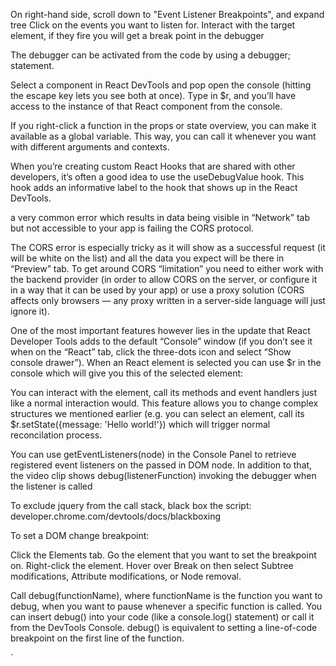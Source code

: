 On right-hand side, scroll down to "Event Listener Breakpoints", and expand tree
Click on the events you want to listen for.
Interact with the target element, if they fire you will get a break point in the debugger

The debugger can be activated from the code by using a debugger; statement. 

Select a component in React DevTools and pop open the console (hitting the escape key lets you see both at once). Type in $r, and you’ll have access to the instance of that React component from the console.

If you right-click a function in the props or state overview, you can make it available as a global variable. This way, you can call it whenever you want with different arguments and contexts.

When you’re creating custom React Hooks that are shared with other developers, it’s often a good idea to use the useDebugValue hook. This hook adds an informative label to the hook that shows up in the React DevTools.

a very common error which results in data being visible in “Network” tab but not accessible to your app is failing the CORS protocol.

The CORS error is especially tricky as it will show as a successful request (it will be white on the list) and all the data you expect will be there in “Preview” tab. To get around CORS “limitation” you need to either work with the backend provider (in order to allow CORS on the server, or configure it in a way that it can be used by your app) or use a proxy solution (CORS affects only browsers — any proxy written in a server-side language will just ignore it).

One of the most important features however lies in the update that React Developer Tools adds to the default “Console” window (if you don’t see it when on the “React” tab, click the three-dots icon and select “Show console drawer”). When an React element is selected you can use $r in the console which will give you this of the selected element:

You can interact with the element, call its methods and event handlers just like a normal interaction would. This feature allows you to change complex structures we mentioned earlier (e.g. you can select an element, call its $r.setState({message: 'Hello world!'}) which will trigger normal reconcilation process.

You can use getEventListeners(node) in the Console Panel to retrieve registered event listeners on the passed in DOM node. In addition to that, the video clip shows debug(listenerFunction) invoking the debugger when the listener is called

To exclude jquery from the call stack, black box the script: developer.chrome.com/devtools/docs/blackboxing 


To set a DOM change breakpoint:

Click the Elements tab.
Go the element that you want to set the breakpoint on.
Right-click the element.
Hover over Break on then select Subtree modifications, Attribute modifications, or Node removal.

Call debug(functionName), where functionName is the function you want to debug, when you want to pause whenever a specific function is called. You can insert debug() into your code (like a console.log() statement) or call it from the DevTools Console. debug() is equivalent to setting a line-of-code breakpoint on the first line of the function.

`

